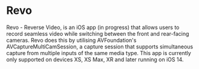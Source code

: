 # Revo
Revo - Reverse Video, is an iOS app (in progress) that allows users to record seamless video while switching between the front and rear-facing cameras. Revo does this by utilising AVFoundation's AVCaptureMultiCamSession, a capture session that supports simultaneous capture from multiple inputs of the same media type. This app is currently only supported on devices XS, XS Max, XR and later running on iOS 14.
